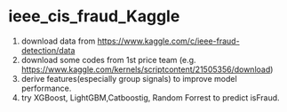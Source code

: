 # ieee_cis_fraud_Kaggle

1. download data from https://www.kaggle.com/c/ieee-fraud-detection/data
2. download some codes from 1st price team (e.g. https://www.kaggle.com/kernels/scriptcontent/21505356/download)
3. derive features(especially group signals) to improve model performance.
4. try XGBoost, LightGBM,Catboostig, Random Forrest to predict isFraud.
